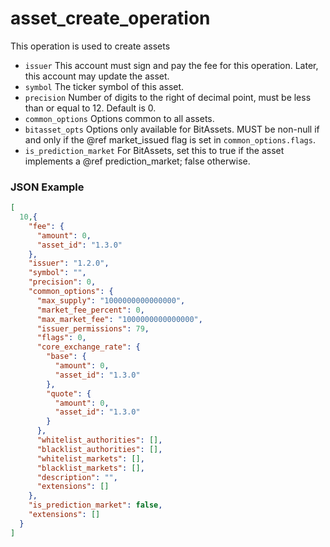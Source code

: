 # asset_create_operation

This operation is used to create assets 

- `issuer` This account must sign and pay the fee for this operation. Later, this account may update the asset.
- `symbol` The ticker symbol of this asset.
- `precision` Number of digits to the right of decimal point, must be less than or equal to 12. Default is 0.
- `common_options` Options common to all assets.
- `bitasset_opts` Options only available for BitAssets. MUST be non-null if and only if the @ref market_issued flag is set in `common_options.flags`.
- `is_prediction_market` For BitAssets, set this to true if the asset implements a @ref prediction_market; false otherwise.

### JSON Example

```json
[
  10,{
    "fee": {
      "amount": 0,
      "asset_id": "1.3.0"
    },
    "issuer": "1.2.0",
    "symbol": "",
    "precision": 0,
    "common_options": {
      "max_supply": "1000000000000000",
      "market_fee_percent": 0,
      "max_market_fee": "1000000000000000",
      "issuer_permissions": 79,
      "flags": 0,
      "core_exchange_rate": {
        "base": {
          "amount": 0,
          "asset_id": "1.3.0"
        },
        "quote": {
          "amount": 0,
          "asset_id": "1.3.0"
        }
      },
      "whitelist_authorities": [],
      "blacklist_authorities": [],
      "whitelist_markets": [],
      "blacklist_markets": [],
      "description": "",
      "extensions": []
    },
    "is_prediction_market": false,
    "extensions": []
  }
]
```